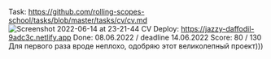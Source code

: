 Task: https://github.com/rolling-scopes-school/tasks/blob/master/tasks/cv/cv.md
![Screenshot 2022-06-14 at 23-21-44 CV](https://user-images.githubusercontent.com/106622340/173685559-a841009b-64a8-4c5b-be59-935d08166ac8.png)
Deploy: https://jazzy-daffodil-9adc3c.netlify.app
Done: 08.06.2022 / deadline 14.06.2022
Score: 80 / 130 Для первого раза вроде неплохо, одобряю этот великолепный проект)))
